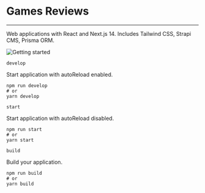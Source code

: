 # Games Reviews

---

Web applications with React and Next.js 14. Includes Tailwind CSS, Strapi CMS, Prisma ORM.

![Getting started]('./app/icon.png')

`develop`

Start application with autoReload enabled.

```
npm run develop
# or
yarn develop
```

`start`

Start application with autoReload disabled.

```
npm run start
# or
yarn start
```

`build`

Build your application.

```
npm run build
# or
yarn build
```
